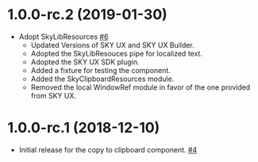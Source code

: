 # 1.0.0-rc.2 (2019-01-30)

- Adopt SkyLibResources [#6](https://github.com/blackbaud/skyux-lib-clipboard/pull/6)
  - Updated Versions of SKY UX and SKY UX Builder.
  - Adopted the SkyLibResouces pipe for localized text.
  - Adopted the SKY UX SDK plugin.
  - Added a fixture for testing the component.
  - Added the SkyClipboardResources module.
  - Removed the local WindowRef module in favor of the one provided from SKY UX.

# 1.0.0-rc.1 (2018-12-10)

- Initial release for the copy to clipboard component. [#4](https://github.com/blackbaud/skyux-lib-clipboard/pull/4)
